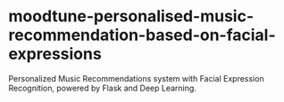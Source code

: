 # moodtune-personalised-music-recommendation-based-on-facial-expressions
Personalized Music Recommendations system with Facial Expression Recognition, powered by Flask and Deep Learning.
